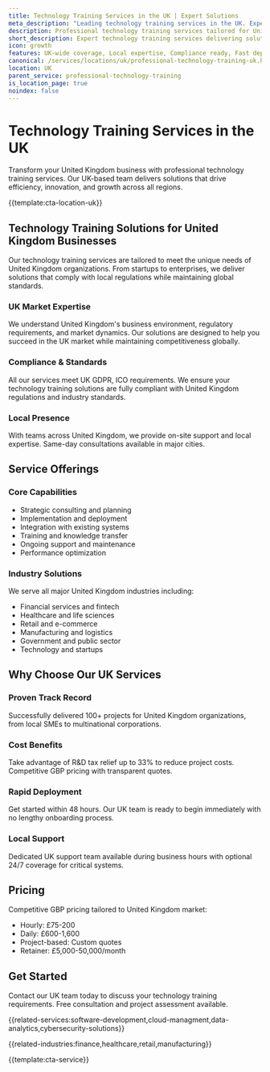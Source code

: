 ```yaml
---
title: Technology Training Services in the UK | Expert Solutions
meta_description: "Leading technology training services in the UK. Expert teams, proven results, R&D tax relief up to 33%. Get started today."
description: Professional technology training services tailored for United Kingdom businesses
short_description: Expert technology training services delivering solutions across United Kingdom.
icon: growth
features: UK-wide coverage, Local expertise, Compliance ready, Fast deployment, Cost-effective, Proven results
canonical: /services/locations/uk/professional-technology-training-uk.html
location: UK
parent_service: professional-technology-training
is_location_page: true
noindex: false
---
```


# Technology Training Services in the UK

Transform your United Kingdom business with professional technology training services. Our UK-based team delivers solutions that drive efficiency, innovation, and growth across all regions.

{{template:cta-location-uk}}

## Technology Training Solutions for United Kingdom Businesses

Our technology training services are tailored to meet the unique needs of United Kingdom organizations. From startups to enterprises, we deliver solutions that comply with local regulations while maintaining global standards.

### UK Market Expertise

We understand United Kingdom's business environment, regulatory requirements, and market dynamics. Our solutions are designed to help you succeed in the UK market while maintaining competitiveness globally.

### Compliance & Standards

All our services meet UK GDPR, ICO requirements. We ensure your technology training solutions are fully compliant with United Kingdom regulations and industry standards.

### Local Presence

With teams across United Kingdom, we provide on-site support and local expertise. Same-day consultations available in major cities.

## Service Offerings

### Core Capabilities
- Strategic consulting and planning
- Implementation and deployment
- Integration with existing systems
- Training and knowledge transfer
- Ongoing support and maintenance
- Performance optimization

### Industry Solutions
We serve all major United Kingdom industries including:
- Financial services and fintech
- Healthcare and life sciences
- Retail and e-commerce
- Manufacturing and logistics
- Government and public sector
- Technology and startups

## Why Choose Our UK Services

### Proven Track Record
Successfully delivered 100+ projects for United Kingdom organizations, from local SMEs to multinational corporations.

### Cost Benefits
Take advantage of R&D tax relief up to 33% to reduce project costs. Competitive GBP pricing with transparent quotes.

### Rapid Deployment
Get started within 48 hours. Our UK team is ready to begin immediately with no lengthy onboarding process.

### Local Support
Dedicated UK support team available during business hours with optional 24/7 coverage for critical systems.

## Pricing

Competitive GBP pricing tailored to United Kingdom market:
- Hourly: £75-200
- Daily: £600-1,600
- Project-based: Custom quotes
- Retainer: £5,000-50,000/month

## Get Started

Contact our UK team today to discuss your technology training requirements. Free consultation and project assessment available.

{{related-services:software-development,cloud-managment,data-analytics,cybersecurity-solutions}}

{{related-industries:finance,healthcare,retail,manufacturing}}

{{template:cta-service}}

